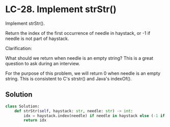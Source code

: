 
# LC-28. Implement strStr()

Implement strStr().

Return the index of the first occurrence of needle in haystack, or -1 if needle is not part of haystack.

Clarification:

What should we return when needle is an empty string? This is a great question to ask during an interview.

For the purpose of this problem, we will return 0 when needle is an empty string. This is consistent to C's strstr() and Java's indexOf().



## Solution 

```python 
class Solution:
    def strStr(self, haystack: str, needle: str) -> int:
        idx = haystack.index(needle) if needle in haystack else (-1 if not needle in haystack else 0)
        return idx
```

